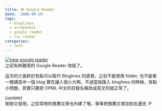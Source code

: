 ```yaml
---
title: 新 Google Reader
date: '2006-09-29'
tags:
  - bloglines
  - screenshot
  - google reader
  - rss reader
categories:
  - tech
---
```

[![new google reader](images/0.jpg)](http://www.flickr.com/photos/yurenju/255271928/ "Photo Sharing")  
之前有夠難用的 Google Reader 改版了。  
  
這次的介面終於有點可以取代 Bloglines 的感覺，之前不能使用 folder, 也不能單一閱讀其中一個 blog 實在讓人很火大啊。不過當我匯入 bloglines 的時候，有點小問題，其實只要把 OPML 中文的目錄名稱改成英文的就正常了。  
  
\[update\]  
剛剛又發現，之前常用的推薦文章也內建了喔，等等把推薦文章加到右邊去 :P